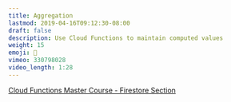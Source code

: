 ```yaml
---
title: Aggregation
lastmod: 2019-04-16T09:12:30-08:00
draft: false
description: Use Cloud Functions to maintain computed values
weight: 15
emoji: 📐
vimeo: 330798028
video_length: 1:28
---
```


[Cloud Functions Master Course - Firestore Section](/courses/cloud-functions/firestore-intro/)